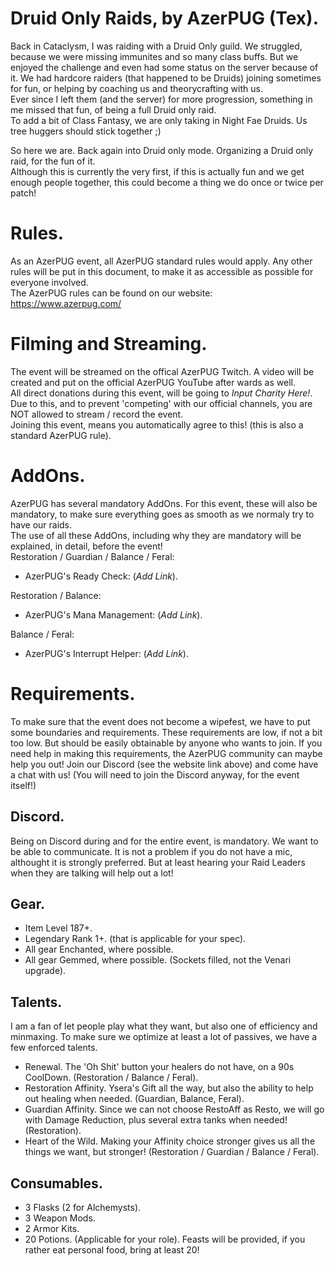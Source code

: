 # Druid Only Raids, by AzerPUG (Tex).
Back in Cataclysm, I was raiding with a Druid Only guild. We struggled, because we were missing immunites and so many class buffs. But we enjoyed the challenge and even had some status on the server because of it. We had hardcore raiders (that happened to be Druids) joining sometimes for fun, or helping by coaching us and theorycrafting with us.  
Ever since I left them (and the server) for more progression, something in me missed that fun, of being a full Druid only raid.  
To add a bit of Class Fantasy, we are only taking in Night Fae Druids. Us tree huggers should stick together ;)
  
So here we are. Back again into Druid only mode. Organizing a Druid only raid, for the fun of it.  
Although this is currently the very first, if this is actually fun and we get enough people together, this could become a thing we do once or twice per patch!  

# Rules.
As an AzerPUG event, all AzerPUG standard rules would apply. Any other rules will be put in this document, to make it as accessible as possible for everyone involved.  
The AzerPUG rules can be found on our website: https://www.azerpug.com/

# Filming and Streaming.
The event will be streamed on the offical AzerPUG Twitch. A video will be created and put on the official AzerPUG YouTube after wards as well.  
All direct donations during this event, will be going to *Input Charity Here!*. 
Due to this, and to prevent 'competing' with our official channels, you are NOT allowed to stream / record the event.  
Joining this event, means you automatically agree to this! (this is also a standard AzerPUG rule).

# AddOns.
AzerPUG has several mandatory AddOns. For this event, these will also be mandatory, to make sure everything goes as smooth as we normaly try to have our raids.  
The use of all these AddOns, including why they are mandatory will be explained, in detail, before the event!  
Restoration / Guardian / Balance / Feral:
- AzerPUG's Ready Check: (*Add Link*).

Restoration / Balance:
- AzerPUG's Mana Management: (*Add Link*).

Balance / Feral:
- AzerPUG's Interrupt Helper: (*Add Link*).

# Requirements.
To make sure that the event does not become a wipefest, we have to put some boundaries and requirements. These requirements are low, if not a bit too low. But should be easily obtainable by anyone who wants to join. If you need help in making this requirements, the AzerPUG community can maybe help you out! Join our Discord (see the website link above) and come have a chat with us! (You will need to join the Discord anyway, for the event itself!)

## Discord.
Being on Discord during and for the entire event, is mandatory. We want to be able to communicate. It is not a problem if you do not have a mic, althought it is strongly preferred. But at least hearing your Raid Leaders when they are talking will help out a lot!

## Gear.
- Item Level 187+.
- Legendary Rank 1+. (that is applicable for your spec).
- All gear Enchanted, where possible.
- All gear Gemmed, where possible. (Sockets filled, not the Venari upgrade).

## Talents.
I am a fan of let people play what they want, but also one of efficiency and minmaxing. To make sure we optimize at least a lot of passives, we have a few enforced talents.
- Renewal. The 'Oh Shit' button your healers do not have, on a 90s CoolDown. (Restoration / Balance / Feral).
- Restoration Affinity. Ysera's Gift all the way, but also the ability to help out healing when needed. (Guardian, Balance, Feral).
- Guardian Affinity. Since we can not choose RestoAff as Resto, we will go with Damage Reduction, plus several extra tanks when needed! (Restoration).
- Heart of the Wild. Making your Affinity choice stronger gives us all the things we want, but stronger! (Restoration / Guardian / Balance / Feral).

## Consumables.
- 3 Flasks (2 for Alchemysts).
- 3 Weapon Mods.
- 2 Armor Kits.
- 20 Potions. (Applicable for your role).
Feasts will be provided, if you rather eat personal food, bring at least 20!
